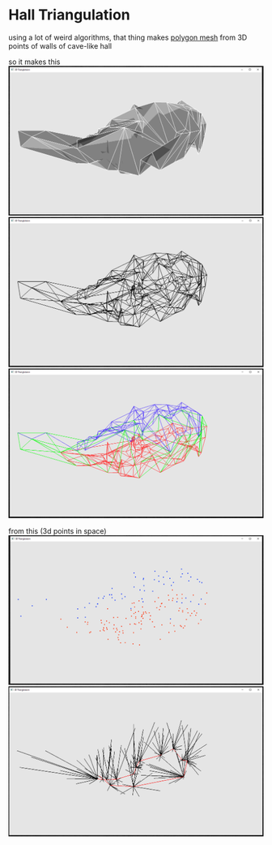 # Hall Triangulation
using a lot of weird algorithms, that thing makes [polygon mesh](https://en.wikipedia.org/wiki/Polygon_mesh) from 3D points of walls of cave-like hall

so it makes this
![alt text](https://github.com/luminishion/hall-triangulation/blob/main/preview/5.png?raw=true)
![alt text](https://github.com/luminishion/hall-triangulation/blob/main/preview/4.png?raw=true)
![alt text](https://github.com/luminishion/hall-triangulation/blob/main/preview/3.png?raw=true)

from this (3d points in space)
![alt text](https://github.com/luminishion/hall-triangulation/blob/main/preview/2.png?raw=true)
![alt text](https://github.com/luminishion/hall-triangulation/blob/main/preview/1.png?raw=true)
